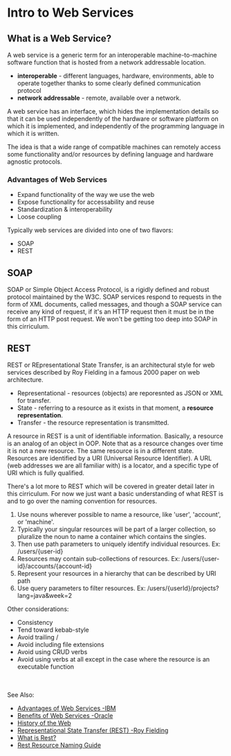 # Intro to Web Services

## What is a Web Service?
A web service is a generic term for an interoperable machine-to-machine software function that is hosted from a network addressable location.  
 - **interoperable** - different languages, hardware, environments, able to operate together thanks to some clearly defined communication protocol
 - **network addressable** - remote, available over a network.
  
A web service has an interface, which hides the implementation details so that it can be used independently of the hardware or software platform on which it is implemented, and independently of the programming language in which it is written.  
  
The idea is that a wide range of compatible machines can remotely access some functionality and/or resources by defining language and hardware agnostic protocols. 

### Advantages of Web Services
 - Expand functionality of the way we use the web
 - Expose functionality for accessability and reuse
 - Standardization & interoperability
 - Loose coupling
  
Typically web services are divided into one of two flavors:
 - SOAP
 - REST

## SOAP
SOAP or Simple Object Access Protocol, is a rigidly defined and robust protocol maintained by the W3C. SOAP services respond to requests in the form of XML documents, called messages, and though a SOAP service can receive any kind of request, if it's an HTTP request then it must be in the form of an HTTP post request. We won't be getting too deep into SOAP in this cirriculum.

## REST
REST or REpresentational State Transfer, is an architectural style for web services described by Roy Fielding in a famous 2000 paper on web architecture.
 - Representational - resources (objects) are reporesnted as JSON or XML for transfer.
 - State - referring to a resource as it exists in that moment, a **resource representation**.
 - Transfer - the resource representation is transmitted.

A resource in REST is a unit of identifiable information. Basically, a resource is an analog of an object in OOP. Note that as a resource changes over time it is not a new resource. The same resource is in a different state. Resources are identified by a URI (Universal Resource Identifier). A URL (web addresses we are all familiar with) is a locator, and a specific type of URI which is fully qualified.  
  
There's a lot more to REST which will be covered in greater detail later in this cirriculum. For now we just want a basic understanding of what REST is and to go over the naming convention for resources.  

1. Use nouns wherever possible to name a resource, like 'user', 'account', or 'machine'.
2. Typically your singular resources will be part of a larger collection, so pluralize the noun to name a container which contains the singles.
3. Then use path parameters to uniquely identify individual resources. Ex: /users/{user-id}
4. Resources may contain sub-collections of resources. Ex: /users/{user-id}/accounts/{account-id}
5. Represent your resources in a hierarchy that can be described by URI path
6. Use query parameters to filter resources. Ex: /users/{userId}/projects?lang=java&week=2
  
Other considerations:
 - Consistency
 - Tend toward kebab-style
 - Avoid trailing /
 - Avoid including file extensions
 - Avoid using CRUD verbs
 - Avoid using verbs at all except in the case where the resource is an executable function
  



<BR><BR>See Also:
 - [Advantages of Web Services -IBM](https://www.ibm.com/docs/en/ztpf/1.1.0.15?topic=services-advantages-web)
 - [Benefits of Web Services -Oracle](https://docs.oracle.com/cd/B14099_19/web.1012/b14027/intro.htm#i1018810)
 - [History of the Web](https://home.cern/science/computing/birth-web/short-history-web)
 - [Representational State Transfer (REST) -Roy Fielding](https://www.ics.uci.edu/~fielding/pubs/dissertation/rest_arch_style.htm)
 - [What is Rest?](https://restfulapi.net/)
 - [Rest Resource Naming Guide](https://restfulapi.net/resource-naming/)



